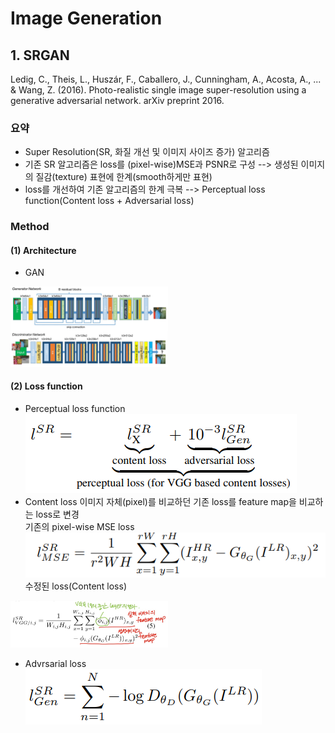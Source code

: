 # Image Generation
## 1. SRGAN
Ledig, C., Theis, L., Huszár, F., Caballero, J., Cunningham, A., Acosta, A., ... & Wang, Z. (2016). Photo-realistic single image super-resolution using a generative adversarial network. arXiv preprint 2016.

### 요약
- Super Resolution(SR, 화질 개선 및 이미지 사이즈 증가) 알고리즘
- 기존 SR 알고리즘은 loss를 (pixel-wise)MSE과 PSNR로 구성 --> 생성된 이미지의 질감(texture) 표현에 한계(smooth하게만 표현)
- loss를 개선하여 기존 알고리즘의 한계 극복 --> Perceptual loss function(Content loss + Adversarial loss)

### Method
#### (1) Architecture
- GAN
<img src = "./img/srgan/architecture.PNG" width="50%">

#### (2) Loss function
- Perceptual loss function  
![CreatePlane](./img/srgan/loss1.PNG)
- Content loss
이미지 자체(pixel)를 비교하던 기존 loss를 feature map을 비교하는 loss로 변경  
기존의 pixel-wise MSE loss  
![CreatePlane](./img/srgan/loss2.PNG)  
수정된 loss(Content loss)  
<img src = "./img/srgan/loss3.jpg" width="50%">

- Advrsarial loss  
![CreatePlane](./img/srgan/loss4.PNG)
